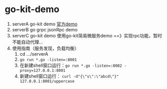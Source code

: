 # go-kit-demo
1. serverA go-kit demo [官方demo](https://gokit.io/examples/stringsvc.html)
2. serverB go grpc jsonRpc demo
3. serverC go-kit demo 使用go-kit简易微服务demo ==》实现rpc功能，暂时不能自动代理...
4. 使用指南（服务发现，负载均衡）
    1. cd .../serverA
    2. `go run *.go -listen=:8001`
    3. 在新建shell窗口运行：`go run *.go -listen=:8002 -proxy=127.0.0.1:8001`
    4. 新建shell窗口运行： `curl -d"{\"s\":\"abcd\"}" 127.0.0.1:8001/uppercase`
